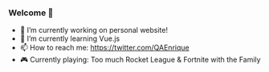 ### Welcome 👋

- 🔭 I’m currently working on personal website!
- 🌱 I’m currently learning Vue.js
- 📫 How to reach me: https://twitter.com/QAEnrique
- 🎮 Currently playing: Too much Rocket League & Fortnite with the Family
